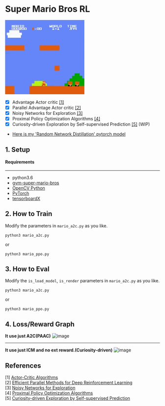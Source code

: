 # Super Mario Bros RL
![Alt text](/asset/mario.gif)

- [x] Advantage Actor critic [[1]](#references)
- [x] Parallel Advantage Actor critic [[2]](#references)
- [x] Noisy Networks for Exploration [[3]](#references)
- [x] Proximal Policy Optimization Algorithms [[4]](#references)
- [x] Curiosity-driven Exploration by Self-supervised Prediction [[5]](#references) (WIP)

- [Here is my 'Random Network Distillation' pytorch model](https://github.com/jcwleo/random-network-distillation-pytorch)

 
## 1. Setup
####  Requirements

------------

- python3.6
- [gym-super-mario-bros](https://github.com/Kautenja/gym-super-mario-bros)
- [OpenCV Python](https://pypi.python.org/pypi/opencv-python)
- [PyTorch](http://pytorch.org/)
- [tensorboardX](https://github.com/lanpa/tensorboardX)


## 2. How to Train
Modify the parameters in `mario_a2c.py` as you like.
```
python3 mario_a2c.py
```
or
```
python3 mario_ppo.py
```
## 3. How to Eval
Modify the `is_load_model`, `is_render` parameters in `mario_a2c.py` as you like.
```
python3 mario_a2c.py
```
or
```
python3 mario_ppo.py
```
## 4. Loss/Reward Graph
**It use just A2C(PAAC)**
![image](https://user-images.githubusercontent.com/23333028/45729323-f6b9d680-bc06-11e8-9844-cc9b1433928d.png)

-----------
**It use just ICM and no ext reward.(Curiosity-driven)**
![image](https://user-images.githubusercontent.com/23333028/47946779-c4183300-df53-11e8-824d-bf8be02d61a7.png)



References
----------

[1] [Actor-Critic Algorithms](https://papers.nips.cc/paper/1786-actor-critic-algorithms.pdf)    
[2] [Efficient Parallel Methods for Deep Reinforcement Learning](https://arxiv.org/abs/1705.04862)  
[3] [Noisy Networks for Exploration](https://arxiv.org/abs/1706.10295)  
[4] [Proximal Policy Optimization Algorithms](https://arxiv.org/abs/1707.06347)  
[5] [Curiosity-driven Exploration by Self-supervised Prediction](https://arxiv.org/abs/1705.05363)  
